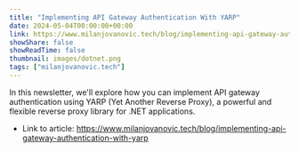```yaml
---
title: "Implementing API Gateway Authentication With YARP"
date: 2024-05-04T00:00:00+00:00
link: https://www.milanjovanovic.tech/blog/implementing-api-gateway-authentication-with-yarp
showShare: false
showReadTime: false
thumbnail: images/dotnet.png
tags: ["milanjovanovic.tech"]
---
```

In this newsletter, we'll explore how you can implement API gateway authentication using YARP (Yet Another Reverse Proxy), a powerful and flexible reverse proxy library for .NET applications.

- Link to article: https://www.milanjovanovic.tech/blog/implementing-api-gateway-authentication-with-yarp